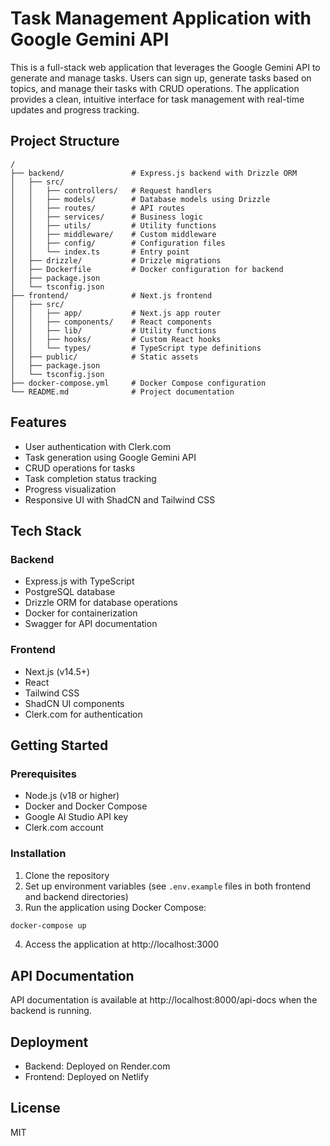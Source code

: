 # Task Management Application with Google Gemini API

This is a full-stack web application that leverages the Google Gemini API to generate and manage tasks. Users can sign up, generate tasks based on topics, and manage their tasks with CRUD operations. The application provides a clean, intuitive interface for task management with real-time updates and progress tracking.

## Project Structure

```
/
├── backend/               # Express.js backend with Drizzle ORM
│   ├── src/
│   │   ├── controllers/   # Request handlers
│   │   ├── models/        # Database models using Drizzle
│   │   ├── routes/        # API routes
│   │   ├── services/      # Business logic
│   │   ├── utils/         # Utility functions
│   │   ├── middleware/    # Custom middleware
│   │   ├── config/        # Configuration files
│   │   └── index.ts       # Entry point
│   ├── drizzle/           # Drizzle migrations
│   ├── Dockerfile         # Docker configuration for backend
│   ├── package.json
│   └── tsconfig.json
├── frontend/              # Next.js frontend
│   ├── src/
│   │   ├── app/           # Next.js app router
│   │   ├── components/    # React components
│   │   ├── lib/           # Utility functions
│   │   ├── hooks/         # Custom React hooks
│   │   └── types/         # TypeScript type definitions
│   ├── public/            # Static assets
│   ├── package.json
│   └── tsconfig.json
├── docker-compose.yml     # Docker Compose configuration
└── README.md              # Project documentation
```

## Features

- User authentication with Clerk.com
- Task generation using Google Gemini API
- CRUD operations for tasks
- Task completion status tracking
- Progress visualization
- Responsive UI with ShadCN and Tailwind CSS

## Tech Stack

### Backend
- Express.js with TypeScript
- PostgreSQL database
- Drizzle ORM for database operations
- Docker for containerization
- Swagger for API documentation

### Frontend
- Next.js (v14.5+)
- React
- Tailwind CSS
- ShadCN UI components
- Clerk.com for authentication

## Getting Started

### Prerequisites

- Node.js (v18 or higher)
- Docker and Docker Compose
- Google AI Studio API key
- Clerk.com account

### Installation

1. Clone the repository
2. Set up environment variables (see `.env.example` files in both frontend and backend directories)
3. Run the application using Docker Compose:

```bash
docker-compose up
```

4. Access the application at http://localhost:3000

## API Documentation

API documentation is available at http://localhost:8000/api-docs when the backend is running.

## Deployment

- Backend: Deployed on Render.com
- Frontend: Deployed on Netlify

## License

MIT
